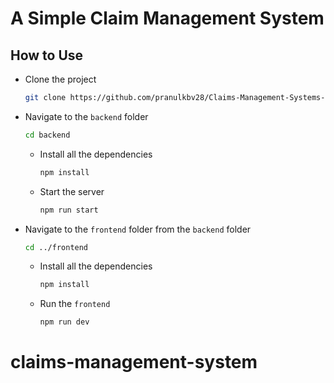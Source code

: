 # A Simple Claim Management System

## How to Use

- Clone the project

    ```bash
    git clone https://github.com/pranulkbv28/Claims-Management-Systems-Proj.git
    ```

- Navigate to the `backend` folder

    ```bash
    cd backend
    ```

  - Install all the dependencies

    ```bash
    npm install
    ```

  - Start the server

    ```bash
    npm run start
    ```

- Navigate to the `frontend` folder from the `backend` folder

    ```bash
    cd ../frontend 
    ```

  - Install all the dependencies

    ```bash
    npm install
    ```

  - Run the `frontend`

    ```bash
    npm run dev
    ```
# claims-management-system
